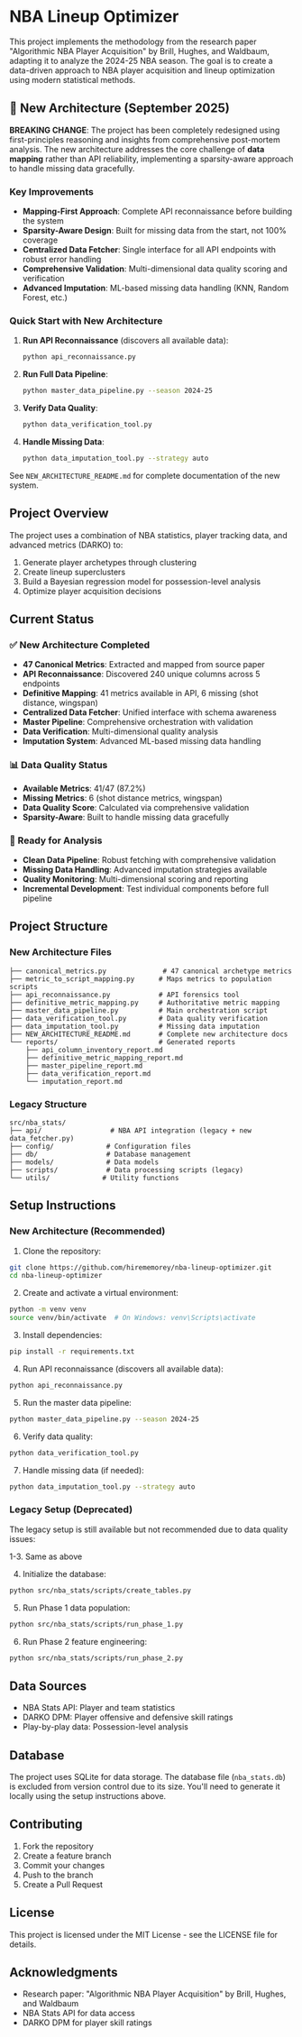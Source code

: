 # NBA Lineup Optimizer

This project implements the methodology from the research paper "Algorithmic NBA Player Acquisition" by Brill, Hughes, and Waldbaum, adapting it to analyze the 2024-25 NBA season. The goal is to create a data-driven approach to NBA player acquisition and lineup optimization using modern statistical methods.

## 🚀 New Architecture (September 2025)

**BREAKING CHANGE**: The project has been completely redesigned using first-principles reasoning and insights from comprehensive post-mortem analysis. The new architecture addresses the core challenge of **data mapping** rather than API reliability, implementing a sparsity-aware approach to handle missing data gracefully.

### Key Improvements
- **Mapping-First Approach**: Complete API reconnaissance before building the system
- **Sparsity-Aware Design**: Built for missing data from the start, not 100% coverage
- **Centralized Data Fetcher**: Single interface for all API endpoints with robust error handling
- **Comprehensive Validation**: Multi-dimensional data quality scoring and verification
- **Advanced Imputation**: ML-based missing data handling (KNN, Random Forest, etc.)

### Quick Start with New Architecture

1. **Run API Reconnaissance** (discovers all available data):
   ```bash
   python api_reconnaissance.py
   ```

2. **Run Full Data Pipeline**:
   ```bash
   python master_data_pipeline.py --season 2024-25
   ```

3. **Verify Data Quality**:
   ```bash
   python data_verification_tool.py
   ```

4. **Handle Missing Data**:
   ```bash
   python data_imputation_tool.py --strategy auto
   ```

See `NEW_ARCHITECTURE_README.md` for complete documentation of the new system.

## Project Overview

The project uses a combination of NBA statistics, player tracking data, and advanced metrics (DARKO) to:
1. Generate player archetypes through clustering
2. Create lineup superclusters
3. Build a Bayesian regression model for possession-level analysis
4. Optimize player acquisition decisions

## Current Status

### ✅ New Architecture Completed
- **47 Canonical Metrics**: Extracted and mapped from source paper
- **API Reconnaissance**: Discovered 240 unique columns across 5 endpoints
- **Definitive Mapping**: 41 metrics available in API, 6 missing (shot distance, wingspan)
- **Centralized Data Fetcher**: Unified interface with schema awareness
- **Master Pipeline**: Comprehensive orchestration with validation
- **Data Verification**: Multi-dimensional quality analysis
- **Imputation System**: Advanced ML-based missing data handling

### 📊 Data Quality Status
- **Available Metrics**: 41/47 (87.2%)
- **Missing Metrics**: 6 (shot distance metrics, wingspan)
- **Data Quality Score**: Calculated via comprehensive validation
- **Sparsity-Aware**: Built to handle missing data gracefully

### 🎯 Ready for Analysis
- **Clean Data Pipeline**: Robust fetching with comprehensive validation
- **Missing Data Handling**: Advanced imputation strategies available
- **Quality Monitoring**: Multi-dimensional scoring and reporting
- **Incremental Development**: Test individual components before full pipeline

## Project Structure

### New Architecture Files
```
├── canonical_metrics.py              # 47 canonical archetype metrics
├── metric_to_script_mapping.py      # Maps metrics to population scripts
├── api_reconnaissance.py            # API forensics tool
├── definitive_metric_mapping.py     # Authoritative metric mapping
├── master_data_pipeline.py          # Main orchestration script
├── data_verification_tool.py        # Data quality verification
├── data_imputation_tool.py          # Missing data imputation
├── NEW_ARCHITECTURE_README.md       # Complete new architecture docs
└── reports/                         # Generated reports
    ├── api_column_inventory_report.md
    ├── definitive_metric_mapping_report.md
    ├── master_pipeline_report.md
    ├── data_verification_report.md
    └── imputation_report.md
```

### Legacy Structure
```
src/nba_stats/
├── api/                 # NBA API integration (legacy + new data_fetcher.py)
├── config/             # Configuration files
├── db/                 # Database management
├── models/             # Data models
├── scripts/            # Data processing scripts (legacy)
└── utils/             # Utility functions
```

## Setup Instructions

### New Architecture (Recommended)

1. Clone the repository:
```bash
git clone https://github.com/hirememorey/nba-lineup-optimizer.git
cd nba-lineup-optimizer
```

2. Create and activate a virtual environment:
```bash
python -m venv venv
source venv/bin/activate  # On Windows: venv\Scripts\activate
```

3. Install dependencies:
```bash
pip install -r requirements.txt
```

4. Run API reconnaissance (discovers all available data):
```bash
python api_reconnaissance.py
```

5. Run the master data pipeline:
```bash
python master_data_pipeline.py --season 2024-25
```

6. Verify data quality:
```bash
python data_verification_tool.py
```

7. Handle missing data (if needed):
```bash
python data_imputation_tool.py --strategy auto
```

### Legacy Setup (Deprecated)

The legacy setup is still available but not recommended due to data quality issues:

1-3. Same as above

4. Initialize the database:
```bash
python src/nba_stats/scripts/create_tables.py
```

5. Run Phase 1 data population:
```bash
python src/nba_stats/scripts/run_phase_1.py
```

6. Run Phase 2 feature engineering:
```bash
python src/nba_stats/scripts/run_phase_2.py
```

## Data Sources

- NBA Stats API: Player and team statistics
- DARKO DPM: Player offensive and defensive skill ratings
- Play-by-play data: Possession-level analysis

## Database

The project uses SQLite for data storage. The database file (`nba_stats.db`) is excluded from version control due to its size. You'll need to generate it locally using the setup instructions above.

## Contributing

1. Fork the repository
2. Create a feature branch
3. Commit your changes
4. Push to the branch
5. Create a Pull Request

## License

This project is licensed under the MIT License - see the LICENSE file for details.

## Acknowledgments

- Research paper: "Algorithmic NBA Player Acquisition" by Brill, Hughes, and Waldbaum
- NBA Stats API for data access
- DARKO DPM for player skill ratings 